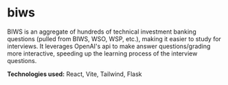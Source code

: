 # biws

BIWS is an aggregate of hundreds of technical investment banking questions (pulled from BIWS, WSO, WSP, etc.), making it easier to study for interviews. It leverages OpenAI's api to make answer questions/grading more interactive, speeding up the learning process of the interview questions.

**Technologies used:** React, Vite, Tailwind, Flask
